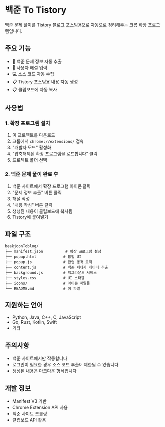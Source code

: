 # 백준 To Tistory

백준 문제 풀이를 Tistory 블로그 포스팅용으로 자동으로 정리해주는 크롬 확장 프로그램입니다.

## 주요 기능

- 🎯 백준 문제 정보 자동 추출
- 📝 사용자 해설 입력
- 💻 소스 코드 자동 수집
- 📋 Tistory 포스팅용 내용 자동 생성
- 📋 클립보드에 자동 복사

## 사용법

### 1. 확장 프로그램 설치
1. 이 프로젝트를 다운로드
2. 크롬에서 `chrome://extensions/` 접속
3. "개발자 모드" 활성화
4. "압축해제된 확장 프로그램을 로드합니다" 클릭
5. 프로젝트 폴더 선택

### 2. 백준 문제 풀이 완료 후
1. 백준 사이트에서 확장 프로그램 아이콘 클릭
2. "문제 정보 추출" 버튼 클릭
3. 해설 작성
4. "내용 작성" 버튼 클릭
5. 생성된 내용이 클립보드에 복사됨
6. Tistory에 붙여넣기

## 파일 구조

```
beakjoonToblog/
├── manifest.json          # 확장 프로그램 설정
├── popup.html            # 팝업 UI
├── popup.js              # 팝업 동작 로직
├── content.js            # 백준 페이지 데이터 추출
├── background.js         # 백그라운드 서비스
├── styles.css            # UI 스타일
├── icons/                # 아이콘 파일들
└── README.md             # 이 파일
```

## 지원하는 언어

- Python, Java, C++, C, JavaScript
- Go, Rust, Kotlin, Swift
- 기타

## 주의사항

- 백준 사이트에서만 작동합니다
- 로그인이 필요한 경우 소스 코드 추출이 제한될 수 있습니다
- 생성된 내용은 마크다운 형식입니다

## 개발 정보

- Manifest V3 기반
- Chrome Extension API 사용
- 백준 사이트 크롤링
- 클립보드 API 활용

